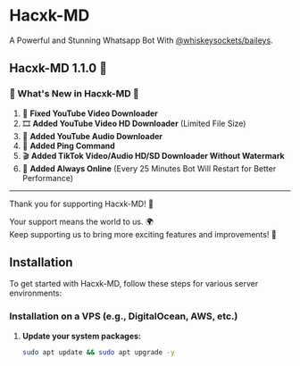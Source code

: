 # Hacxk-MD

A Powerful and Stunning Whatsapp Bot With [@whiskeysockets/baileys](https://github.com/WhiskeySockets/Baileys).

## Hacxk-MD 1.1.0 🚀

### 🌟 What's New in Hacxk-MD 🌟

1. 🎥 **Fixed YouTube Video Downloader**
2. 🎞️ **Added YouTube Video HD Downloader** (Limited File Size)
3. 🎵 **Added YouTube Audio Downloader**
4. 📶 **Added Ping Command**
5. 🎬 **Added TikTok Video/Audio HD/SD Downloader Without Watermark**
6. 🔄 **Added Always Online** (Every 25 Minutes Bot Will Restart for Better Performance)

---

Thank you for supporting Hacxk-MD! 🙏

Your support means the world to us. 🌍  
Keep supporting us to bring more exciting features and improvements! 💖

## Installation

To get started with Hacxk-MD, follow these steps for various server environments:

### Installation on a VPS (e.g., DigitalOcean, AWS, etc.)

1. **Update your system packages:**
   ```bash
   sudo apt update && sudo apt upgrade -y

